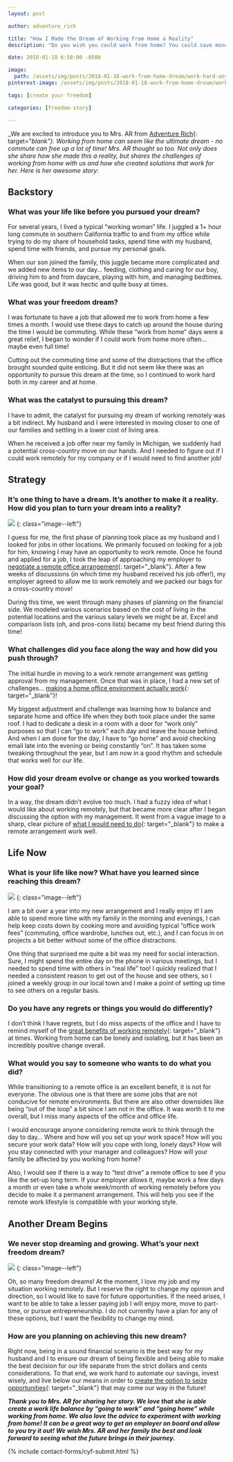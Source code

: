 ```yaml
---
layout: post

author: adventure_rich

title: "How I Made the Dream of Working From Home a Reality"
description: "Do you wish you could work from home? You could save money and time with no commute or office wardrobe."

date: 2018-01-18 6:58:00 -0500

image:
  path: /assets/img/posts/2018-01-18-work-from-home-dream/work-hard-anywhere.jpg
pinterest-image: /assets/img/posts/2018-01-18-work-from-home-dream/work-remotely

tags: [create your freedom]

categories: [freedom-story]

---
```


_We are excited to introduce you to Mrs. AR from [Adventure Rich](https://www.adventurerich.com/){: target="_blank"}. Working from home can seem like the ultimate dream - no commute can free up a lot of time! Mrs. AR thought so too. Not only does she share how she made this a reality, but shares the challenges of working from home with us and how she created solutions that work for her. Here is her awesome story:_

## Backstory

### What was your life like before you pursued your dream?

For several years, I lived a typical “working woman” life.  I juggled a 1+ hour long commute in southern California traffic to and from my office while trying to do my share of household tasks, spend time with my husband, spend time with friends, and pursue my personal goals.  

When our son joined the family, this juggle became more complicated and we added new items to our day… feeding, clothing and caring for our boy, driving him to and from daycare, playing with him, and managing bedtimes.  Life was good, but it was hectic and quite busy at times.   

### What was your freedom dream?

I was fortunate to have a job that allowed me to work from home a few times a month.  I would use these days to catch up around the house during the time I would be commuting.  While these “work from home” days were a great relief, I began to wonder if I could work from home more often… maybe even full time!  

Cutting out the commuting time and some of the distractions that the office brought sounded quite enticing.  But it did not seem like there was an opportunity to pursue this dream at the time, so I continued to work hard both in my career and at home.

### What was the catalyst to pursuing this dream?

I have to admit, the catalyst for pursuing my dream of working remotely was a bit indirect.  My husband and I were interested in moving closer to one of our families and settling in a lower cost of living area.  

When he received a job offer near my family in Michigan, we suddenly had a potential cross-country move on our hands.  And I needed to figure out if I could work remotely for my company or if I would need to find another job!    

## Strategy

### It’s one thing to have a dream. It’s another to make it a reality. How did you plan to turn your dream into a reality?

![]({{site.url}}/assets/img/posts/2018-01-18-work-from-home-dream/bright-desk.jpg)
{: class="image--left"}

I guess for me, the first phase of planning took place as my husband and I looked for jobs in other locations.  We primarily focused on looking for a job for him, knowing I may have an opportunity to work remote.  Once he found and applied for a job, I took the leap of approaching my employer to [negotiate a remote office arrangement](https://www.adventurerich.com/negotiating-work-remote/){: target="_blank"}.  After a few weeks of discussions (in which time my husband received his job offer!), my employer agreed to allow me to work remotely and we packed our bags for a cross-country move!  

During this time, we went through many phases of planning on the financial side.  We modeled various scenarios based on the cost of living in the potential locations and the various salary levels we might be at.  Excel and comparison lists (oh, and pros-cons lists) became my best friend during this time!  

### What challenges did you face along the way and how did you push through?

The initial hurdle in moving to a work remote arrangement was getting approval from my management.  Once that was in place, I had a new set of challenges… [making a home office environment actually work](https://www.adventurerich.com/working-remotely-key-components-success/){: target="_blank"}!

My biggest adjustment and challenge was learning how to balance and separate home and office life when they both took place under the same roof.  I had to dedicate a desk in a room with a door for “work only” purposes so that I can “go to work” each day and leave the house behind.  And when I am done for the day, I have to “go home” and avoid checking email late into the evening or being constantly “on”.  It has taken some tweaking throughout the year, but I am now in a good rhythm and schedule that works well for our life.

### How did your dream evolve or change as you worked towards your goal?

In a way, the dream didn’t evolve too much.  I had a fuzzy idea of what I would like about working remotely, but that became more clear after I began discussing the option with my management.  It went from a vague image to a sharp, clear picture of [what I would need to do](https://www.adventurerich.com/working-remotely-key-components-success/){: target="_blank"} to make a remote arrangement work well.  

## Life Now

### What is your life like now? What have you learned since reaching this dream?

![]({{site.url}}/assets/img/posts/2018-01-18-work-from-home-dream/home-office.jpg)
{: class="image--left"}

I am a bit over a year into my new arrangement and I really enjoy it!  I am able to spend more time with my family in the morning and evenings, I can help keep costs down by cooking more and avoiding typical “office work fees” (commuting, office wardrobe, lunches out, etc.), and I can focus in on projects a bit better without some of the office distractions.  

One thing that surprised me quite a bit was my need for social interaction.  Sure, I might spend the entire day on the phone in various meetings, but I needed to spend time with others in “real life” too!  I quickly realized that I needed a consistent reason to get out of the house and see others, so I joined a weekly group in our local town and I make a point of setting up time to see others on a regular basis.  

### Do you have any regrets or things you would do differently?

I don’t think I have regrets, but I do miss aspects of the office and I have to remind myself of the [great benefits of working remotely](https://www.adventurerich.com/perks-of-working-remote/){: target="_blank"} at times.  Working from home can be lonely and isolating, but it has been an incredibly positive change overall.

### What would you say to someone who wants to do what you did?

While transitioning to a remote office is an excellent benefit, it is not for everyone.  The obvious one is that there are some jobs that are not conducive for remote environments.  But there are also other downsides like being “out of the loop” a bit since I am not in the office.  It was worth it to me overall, but I miss many aspects of the office and office life.  

I would encourage anyone considering remote work to think through the day to day… Where and how will you set up your work space?  How will you secure your work data?  How will you cope with long, lonely days?  How will you stay connected with your manager and colleagues?  How will your family be affected by you working from home?  

Also, I would see if there is a way to “test drive” a remote office to see if you like the set-up long term.  If your employer allows it, maybe work a few days a month or even take a whole week/month of working remotely before you decide to make it a permanent arrangement.  This will help you see if the remote work lifestyle is compatible with your working style.

## Another Dream Begins

### We never stop dreaming and growing. What’s your next freedom dream?

![]({{site.url}}/assets/img/posts/2018-01-18-work-from-home-dream/beach-hat.jpg)
{: class="image--left"}

Oh, so many freedom dreams!  At the moment, I love my job and my situation working remotely.  But I reserve the right to change my opinion and direction, so I would like to save for future opportunities.  If the need arises, I want to be able to take a lesser paying job I will enjoy more, move to part-time, or pursue entrepreneurship.  I do not currently have a plan for any of these options, but I want the flexibility to change my mind.  

### How are you planning on achieving this new dream?

Right now, being in a sound financial scenario is the best way for my husband and I to ensure our dream of being flexible and being able to make the best decision for our life separate from the strict dollars and cents considerations.  To that end, we work hard to automate our savings, invest wisely, and live below our means in order to [create the option to seize opportunities](https://www.adventurerich.com/money-options/){: target="_blank"} that may come our way in the future!  

___Thank you to Mrs. AR for sharing her story. We love that she is able create a work life balance by “going to work” and “going home” while working from home. We also love  the advice to experiment with working from home! It can be a great way to get an employer on board and allow to you try it out! We wish Mrs. AR and her family the best and look forward to seeing what the future brings in their journey.___

{% include contact-forms/cyf-submit.html %}
